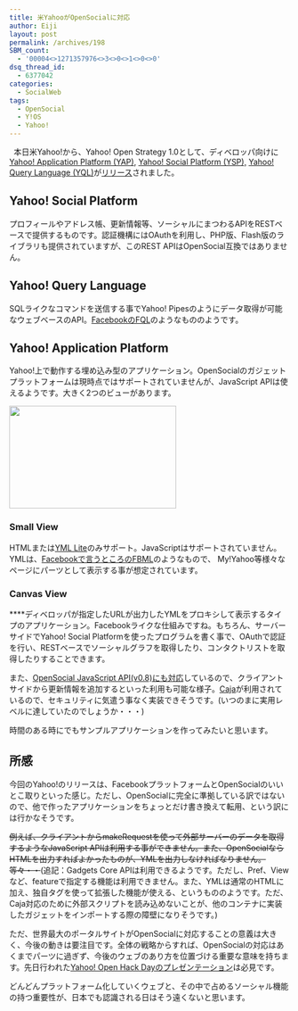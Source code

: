 ```yaml
---
title: 米YahooがOpenSocialに対応
author: Eiji
layout: post
permalink: /archives/198
SBM_count:
  - '00004<>1271357976<>3<>0<>1<>0<>0'
dsq_thread_id:
  - 6377042
categories:
  - SocialWeb
tags:
  - OpenSocial
  - Y!OS
  - Yahoo!
---
```

<div class="wp_plus_one_button" style="margin: 0 8px 8px 0; float:left; ">
  <g:plusone href="http://devlog.agektmr.com/archives/198" callback="wp_plus_one_handler"></g:plusone>
</div>

本日米Yahoo!から、Yahoo! Open Strategy 1.0として、ディベロッパ向けに[Yahoo! Application Platform (YAP)][1], [Yahoo! Social Platform (YSP),][2] [Yahoo! Query Language (YQL)][3]が<a href="http://developer.yahoo.net/blog/archives/2008/10/yos_10_launch.html" target="_blank">リリース</a>されました。

## Yahoo! Social Platform

プロフィールやアドレス帳、更新情報等、ソーシャルにまつわるAPIをRESTベースで提供するものです。認証機構にはOAuthを利用し、PHP版、Flash版のライブラリも提供されていますが、このREST APIはOpenSocial互換ではありません。

## Yahoo! Query Language

SQLライクなコマンドを送信する事でYahoo! Pipesのようにデータ取得が可能なウェブベースのAPI。<a href="http://wiki.developers.facebook.com/index.php/FQL" target="_blank">FacebookのFQL</a>のようなもののようです。

## Yahoo! Application Platform

Yahoo!上で動作する埋め込み型のアプリケーション。OpenSocialのガジェットプラットフォームは現時点ではサポートされていませんが、JavaScript APIは使えるようです。大きく2つのビューがあります。

<div>
  <a href="http://devlog.agektmr.com/wp-content/uploads/2008/10/yos_appdef.jpg"><span style="text-decoration: none;"><img class="alignnone size-medium wp-image-199" title="yos_appdef" src="http://devlog.agektmr.com/wp-content/uploads/2008/10/yos_appdef-300x184.jpg" alt="" width="300" height="184" /></span></a>
</div>

### <span style="font-weight: normal;"><strong>Small View</strong></span>

<span style="font-weight: normal;">HTMLまたは<a href="http://developer.yahoo.com/yap/yml/" target="_blank">YML Lite</a>のみサポート。JavaScriptはサポートされていません。YMLは、<a href="http://wiki.developers.facebook.com/index.php/FBML" target="_blank">Facebookで言うところのFBML</a>のようなもので、 My!Yahoo等様々なページにパーツとして表示する事が想定されています。</span>

### **Canvas View**

****ディベロッパが指定したURLが出力したYMLをプロキシして表示するタイプのアプリケーション。Facebookライクな仕組みですね。もちろん、サーバーサイドでYahoo! Social Platformを使ったプログラムを書く事で、OAuthで認証を行い、RESTベースでソーシャルグラフを取得したり、コンタクトリストを取得したりすることできます。

また、<a href="http://developer.yahoo.com/yap/guide/yap-opensocial.html" target="_blank">OpenSocial JavaScript API(v0.8)にも対応</a>しているので、クライアントサイドから更新情報を追加するといった利用も可能な様子。[Caja][4]が利用されているので、セキュリティに気遣う事なく実装できそうです。(いつのまに実用レベルに達していたのでしょうか・・・)

時間のある時にでもサンプルアプリケーションを作ってみたいと思います。

## 所感

今回のYahoo!のリリースは、FacebookプラットフォームとOpenSocialのいいとこ取りといった感じ。ただし、OpenSocialに完全に準拠している訳ではないので、他で作ったアプリケーションをちょっとだけ書き換えて転用、という訳には行かなそうです。

<span style="text-decoration: line-through;">例えば、クライアントからmakeRequestを使って外部サーバーのデータを取得するようなJavaScript APIは利用する事ができません。また、OpenSocialならHTMLを出力すればよかったものが、YMLを出力しなければなりません。等々・・</span>(追記：Gadgets Core APIは利用できるようです。ただし、Pref、Viewなど、featureで指定する機能は利用できません。また、YMLは通常のHTMLに加え、独自タグを使って拡張した機能が使える、というもののようです。ただ、Caja対応のために外部スクリプトを読み込めないことが、他のコンテナに実装したガジェットをインポートする際の障壁になりそうです。)

ただ、世界最大のポータルサイトがOpenSocialに対応することの意義は大きく、今後の動きは要注目です。全体の戦略からすれば、OpenSocialの対応はあくまでパーツに過ぎず、今後のウェブのあり方を位置づける重要な意味を持ちます。先日行われた<a href="http://www.kidsallright.com/blog/2008/09/18/yahoo-open-strategy-overview/" target="_blank">Yahoo! Open Hack Dayのプレゼンテーション</a>は必見です。

どんどんプラットフォーム化していくウェブと、その中で占めるソーシャル機能の持つ重要性が、日本でも認識される日はそう遠くないと思います。

 [1]: http://developer.yahoo.com/yap/
 [2]: http://developer.yahoo.com/social/
 [3]: http://developer.yahoo.com/yql/
 [4]: http://devlog.agektmr.com/archives/49